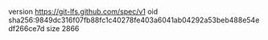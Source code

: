 version https://git-lfs.github.com/spec/v1
oid sha256:9849dc316f07fb88fc1c40278fe403a6041ab04292a53beb488e54edf266ce7d
size 2866

